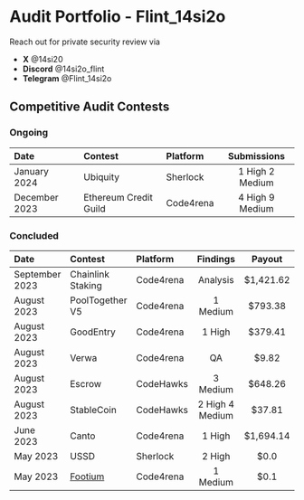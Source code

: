 # Audit Portfolio - Flint_14si2o

Reach out for private security review via

- **X** @14si20
- **Discord** @14si2o_flint 
- **Telegram** @Flint_14si2o


## Competitive Audit Contests

### Ongoing
| Date             | Contest                                                                       | Platform                                                                                 | Submissions | 
|:-------------------|:------------------------------------------------------------------------------|:--------------------------------------------------------------------------------------------|:-------:|
|January 2024  | Ubiquity | Sherlock | 1 High 2 Medium  | 
|December 2023  | Ethereum Credit Guild | Code4rena | 4 High 9 Medium  |


### Concluded
| Date             | Contest                                                                       | Platform                                                                                 | Findings | Payout |
|:-------------------|:------------------------------------------------------------------------------|:--------------------------------------------------------------------------------------------|:-------:|:-------:|
|September 2023  | Chainlink Staking | Code4rena | Analysis  | $1,421.62|
|August 2023  | PoolTogether V5 | Code4rena | 1 Medium  | $793.38|
|August 2023  | GoodEntry | Code4rena | 1 High  | $379.41|
|August 2023  | Verwa | Code4rena | QA  | $9.82|
|August 2023  | Escrow | CodeHawks | 3 Medium  | $648.26|
|August 2023  | StableCoin | CodeHawks | 2 High 4 Medium  | $37.81|
|June 2023 | Canto   | Code4rena | 1 High  | $1,694.14|
|May 2023  | USSD    | Sherlock | 2 High  | $0.0|
|May 2023  | [Footium](https://github.com/sherlock-audit/2023-04-footium-judging/issues/58) | Code4rena | 1 Medium  | $0.1|